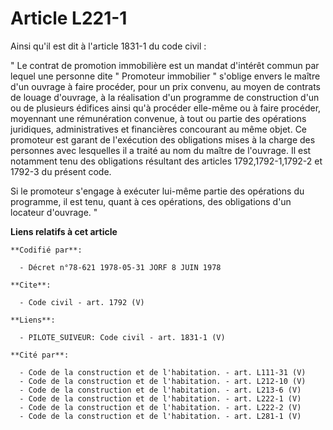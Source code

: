 # Article L221-1

Ainsi qu'il est dit à l'article 1831-1 du code civil : 

" Le contrat de promotion immobilière est un mandat d'intérêt commun par lequel une personne dite " Promoteur immobilier "
s'oblige envers le maître d'un ouvrage à faire procéder, pour un prix convenu, au moyen de contrats de louage d'ouvrage, à la
réalisation d'un programme de construction d'un ou de plusieurs édifices ainsi qu'à procéder elle-même ou à faire procéder,
moyennant une rémunération convenue, à tout ou partie des opérations juridiques, administratives et financières concourant au
même objet. Ce promoteur est garant de l'exécution des obligations mises à la charge des personnes avec lesquelles il a
traité au nom du maître de l'ouvrage. Il est notamment tenu des obligations résultant des articles 1792,1792-1,1792-2 et
1792-3 du présent code. 

Si le promoteur s'engage à exécuter lui-même partie des opérations du programme, il est tenu, quant à ces opérations, des
obligations d'un locateur d'ouvrage. "

**Liens relatifs à cet article**

	**Codifié par**:

	  - Décret n°78-621 1978-05-31 JORF 8 JUIN 1978

	**Cite**:

	  - Code civil - art. 1792 (V)

	**Liens**:

	  - PILOTE_SUIVEUR: Code civil - art. 1831-1 (V)

	**Cité par**:

	  - Code de la construction et de l'habitation. - art. L111-31 (V)
	  - Code de la construction et de l'habitation. - art. L212-10 (V)
	  - Code de la construction et de l'habitation. - art. L213-6 (V)
	  - Code de la construction et de l'habitation. - art. L222-1 (V)
	  - Code de la construction et de l'habitation. - art. L222-2 (V)
	  - Code de la construction et de l'habitation. - art. L281-1 (V)
